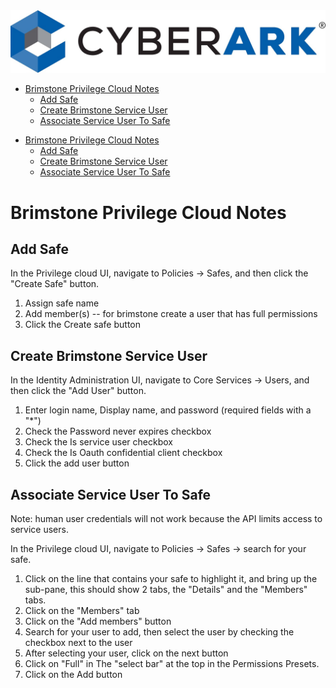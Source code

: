 <img alt="CyberArk Banner" src="images/cyberark-banner.jpg">

<!--
Author:   David Hisel <david.hisel@cyberark.com>
Updated:  <2024-02-21 16:38:42 david.hisel>
-->

<!-- START doctoc generated TOC please keep comment here to allow auto update -->
<!-- DON'T EDIT THIS SECTION, INSTEAD RE-RUN doctoc TO UPDATE -->
<!-- END doctoc generated TOC please keep comment here to allow auto update -->

* [Brimstone Privilege Cloud Notes](#brimstone-privilege-cloud-notes)
  * [Add Safe](#add-safe)
  * [Create Brimstone Service User](#create-brimstone-service-user)
  * [Associate Service User To Safe](#associate-service-user-to-safe)

<!-- END doctoc generated TOC please keep comment here to allow auto update -->

* [Brimstone Privilege Cloud Notes](#brimstone-privilege-cloud-notes)
  * [Add Safe](#add-safe)
  * [Create Brimstone Service User](#create-brimstone-service-user)
  * [Associate Service User To Safe](#associate-service-user-to-safe)

<!-- END doctoc generated TOC please keep comment here to allow auto update -->

# Brimstone Privilege Cloud Notes


## Add Safe

In the Privilege cloud UI, navigate to Policies -> Safes, and then click the "Create Safe" button.

1. Assign safe name
2. Add member(s) -- for brimstone create a user that has full permissions
3. Click the Create safe button

## Create Brimstone Service User

In the Identity Administration UI, navigate to Core Services -> Users, and then click the "Add User" button.

1. Enter login name, Display name, and password (required fields with a "*")
2. Check the Password never expires checkbox
3. Check the Is service user checkbox
4. Check the Is Oauth confidential client checkbox
5. Click the add user button

## Associate Service User To Safe

Note: human user credentials will not work because the API limits access to service users.

In the Privilege cloud UI, navigate to Policies -> Safes -> search for your safe.

1. Click on the line that contains your safe to highlight it, and bring up the sub-pane, this should show 2 tabs, the "Details" and the "Members" tabs.
2. Click on the "Members" tab
3. Click on the "Add members" button
4. Search for your user to add, then select the user by checking the checkbox next to the user
5. After selecting your user, click on the next button
6. Click on "Full" in The "select bar" at the top in the Permissions Presets.
7. Click on the Add button
